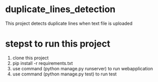 # duplicate_lines_detection
This project detects duplicate lines when text file is uploaded

# stepst to run this project

1. clone this project
2. pip install -r requirements.txt
3. use command (python manage.py runserver) to run webapplication
4. use command (python manage.py test) to run test


